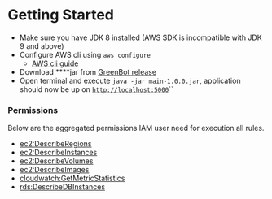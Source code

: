 # Getting Started

* Make sure you have JDK 8 installed \(AWS SDK is incompatible with JDK 9 and above\)
* Configure AWS cli using `aws configure`
  * [AWS cli guide](https://docs.aws.amazon.com/cli/latest/userguide/cli-chap-welcome.html)
* Download ****jar from [GreenBot release](https://github.com/vinay-lodha/greenbot/releases)
* Open terminal and execute `java -jar main-1.0.0.jar`, application should now be up on [`http://localhost:5000`](http://localhost:5000)\`\`

### Permissions

Below are the aggregated permissions IAM user need for execution all rules.

* [ec2:DescribeRegions](https://docs.aws.amazon.com/AWSEC2/latest/APIReference/API_DescribeRegions.html)
* [ec2:DescribeInstances](https://docs.aws.amazon.com/AWSEC2/latest/APIReference/API_DescribeInstances.html)
* [ec2:DescribeVolumes](https://docs.aws.amazon.com/AWSEC2/latest/APIReference/API_DescribeVolumes.html)
* [ec2:DescribeImages](https://docs.aws.amazon.com/AWSEC2/latest/APIReference/API_DescribeImages.html)
* [cloudwatch:GetMetricStatistics](https://docs.aws.amazon.com/AmazonCloudWatch/latest/APIReference/API_GetMetricStatistics.html)
* [rds:DescribeDBInstances](https://docs.aws.amazon.com/cli/latest/reference/rds/describe-db-instances.html)



